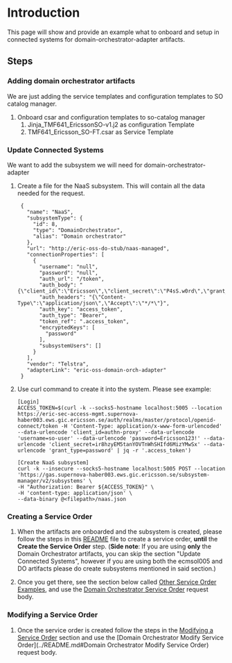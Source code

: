 # Introduction

This page will show and provide an example what to onboard and setup in connected systems for domain-orchestrator-adapter artifacts.

## Steps
### Adding domain orchestrator artifacts

We are just adding the service templates and configuration templates to SO catalog manager.

1. Onboard csar and configuration templates to so-catalog manager
   1. Jinja_TMF641_EricssonSO-v1.j2 as configuration Template
   2. TMF641_Ericsson_SO-FT.csar as Service Template
   
### Update Connected Systems

We want to add the subsystem we will need for domain-orchestrator-adapter

1. Create a file for the NaaS subsystem. This will contain all the data needed for the request.

      ````
       {
         "name": "NaaS",
         "subsystemType": {
           "id": 8,
           "type": "DomainOrchestrator",
           "alias": "Domain orchestrator"
         },
         "url": "http://eric-oss-do-stub/naas-managed",
         "connectionProperties": [
           {
             "username": "null",
             "password": "null",
             "auth_url": "/token",
             "auth_body": "{\"client_id\":\"Ericsson\",\"client_secret\":\"P4sS.w0rd\",\"grant_type\":\"complete\"}",
             "auth_headers": "{\"Content-Type\":\"application/json\",\"Accept\":\"*/*\"}",
             "auth_key": "access_token",
             "auth_type": "Bearer",
             "token_ref": ".access_token",
             "encryptedKeys": [
               "password"
             ],
             "subsystemUsers": []
           }
         ],
         "vendor": "Telstra",
         "adapterLink": "eric-oss-domain-orch-adapter"
       }
      ````

2. Use curl command to create it into the system. Please see example:
   ````
   [Login]
   ACCESS_TOKEN=$(curl -k --socks5-hostname localhost:5005 --location https://eric-sec-access-mgmt.supernova-haber003.ews.gic.ericsson.se/auth/realms/master/protocol/openid-connect/token -H 'Content-Type: application/x-www-form-urlencoded' --data-urlencode 'client_id=authn-proxy' --data-urlencode 'username=so-user' --data-urlencode 'password=Ericsson123!' --data-urlencode 'client_secret=ir8hzyEM5tanYOVTnWhSHIfd6MizYMwSx' --data-urlencode 'grant_type=password' | jq -r '.access_token')
         
   [Create NaaS subsystem]
   curl -k --insecure --socks5-hostname localhost:5005 POST --location 'https://gas.supernova-haber003.ews.gic.ericsson.se/subsystem-manager/v2/subsystems' \
   -H "Authorization: Bearer ${ACCESS_TOKEN}" \
   -H 'content-type: application/json' \
   --data-binary @<filepath>/naas.json

### Creating a Service Order

1. When the artifacts are onboarded and the subsystem is created, please follow the steps in this [README](../README.md) file to create a service order, **until** the **Create the Service Order** step. 
   (**Side note**: If you are using **only** the Domain Orchestrator artifacts, you can skip the section "Update Connected Systems", however if you are using both the ecmsol005 and DO artifacts please do create subsystems mentioned in said section.)

2. Once you get there, see the section below called [Other Service Order Examples](../README.md#Other-Service-Order-Examples), and use the [Domain Orchestrator Service Order](../README.md#Domain-Orchestrator-Service-Order) request body.

### Modifying a Service Order

1. Once the service order is created follow the steps in the [Modifying a Service Order](../README.md#Modifying-a-Service-Order) section and use the [Domain Orchestrator Modify Service Order](../README.md#Domain Orchestrator Modify Service Order) request body.